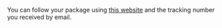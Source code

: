 You can follow your package using [this website](https://emonitoring.poczta-polska.pl/?lang=en) and the tracking number you received by email.
